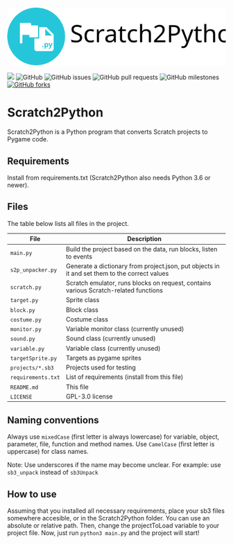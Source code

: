 
![Logo](s2p.svg)

<img src="https://img.shields.io/github/languages/top/Secret-chest/Scratch2Python?labelColor=546e7a&color=26c6da&logo=python&logoColor=26c6da&style=flat-square"> <img alt="GitHub" src="https://img.shields.io/github/license/Secret-chest/Scratch2Python?style=flat-square&labelColor=546e7a&color=ffa000"> <img alt="GitHub issues" src="https://img.shields.io/github/issues/Secret-chest/Scratch2Python?labelColor=546e7a&color=64dd17&logo=github&logoColor=ffffff&style=flat-square"> <img alt="GitHub pull requests" src="https://img.shields.io/github/issues-pr/Secret-chest/Scratch2Python?labelColor=546e7a&color=64dd17&logo=github&logoColor=ffffff&style=flat-square"> <img alt="GitHub milestones" src="https://img.shields.io/github/milestones/open/Secret-chest/Scratch2Python?labelColor=546e7a&color=64dd17&style=flat-square"><a href="https://github.com/Secret-chest/scratch2python/network"> <img alt="GitHub forks" src="https://img.shields.io/github/forks/Secret-chest/scratch2python?labelColor=546e7a&color=ffc107&logo=github&logoColor=ffffff&style=flat-square"></a>

# Scratch2Python
Scratch2Python is a Python program that converts Scratch projects to Pygame code.

## Requirements
Install from requirements.txt (Scratch2Python also needs Python 3.6 or newer).

## Files
The table below lists all files in the project.

| File              | Description                                                                                      |
|-------------------|--------------------------------------------------------------------------------------------------|
| `main.py`         | Build the project based on the data, run blocks, listen to events                                |
| `s2p_unpacker.py` | Generate a dictionary from project.json, put objects in it and set them to the correct values    |
| `scratch.py`      | Scratch emulator, runs blocks on request, contains various Scratch-related functions             |
| `target.py`       | Sprite class                                                                                     |
| `block.py`        | Block class                                                                                      |
| `costume.py`      | Costume class                                                                                    |
| `monitor.py`      | Variable monitor class (currently unused)                                                        | 
| `sound.py`        | Sound class (currently unused)                                                                   |
| `variable.py`     | Variable class (currently unused)                                                                |
| `targetSprite.py` | Targets as pygame sprites                                                                        |
| `projects/*.sb3`  | Projects used for testing                                                                        |
| `requirements.txt`| List of requirements (install from this file)                                                    |
| `README.md`       | This file                                                                                        |
| `LICENSE`         | GPL-3.0 license                                                                                  |

## Naming conventions
Always use `mixedCase` (first letter is always lowercase) for variable, object, parameter, file, function and method names.
Use `CamelCase` (first letter is uppercase) for class names.

Note: Use underscores if the name may become unclear. For example: use `sb3_unpack` instead of `sb3Unpack`

## How to use 
Assuming that you installed all necessary requirements, place your sb3 files somewhere accesible, or in the Scratch2Python folder. You can use an absolute or relative path.
Then, change the projectToLoad variable to your project file.
Now, just run `python3 main.py` and the project will start!
